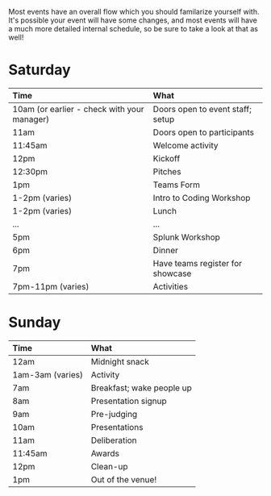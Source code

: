 Most events have an overall flow which you should familarize yourself with. It's possible your event will have some changes, and most events will have a much more detailed internal schedule, so be sure to take a look at that as well!

# Saturday

| Time | What |
| :--- | :--- |
| 10am \(or earlier - check with your manager\) | Doors open to event staff; setup |
| 11am | Doors open to participants |
| 11:45am | Welcome activity |
| 12pm | Kickoff |
| 12:30pm | Pitches |
| 1pm | Teams Form |
| 1-2pm \(varies\) | Intro to Coding Workshop |
| 1-2pm \(varies\) | Lunch |
| ... | ... |
| 5pm | Splunk Workshop |
| 6pm | Dinner |
| 7pm | Have teams register for showcase |
| 7pm-11pm \(varies\) | Activities |

# Sunday

| Time | What |
| :--- | :--- |
| 12am | Midnight snack |
| 1am-3am \(varies\) | Activity |
| 7am | Breakfast; wake people up |
| 8am | Presentation signup |
| 9am | Pre-judging |
| 10am | Presentations |
| 11am | Deliberation |
| 11:45am | Awards |
| 12pm | Clean-up |
| 1pm | Out of the venue! |




